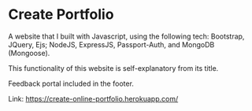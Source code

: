 # Create Portfolio

 A website that I built with Javascript, using the following tech: Bootstrap, JQuery, Ejs; NodeJS, ExpressJS, Passport-Auth, and MongoDB (Mongoose).

This functionality of this website is self-explanatory from its title.




Feedback portal included in the footer.



Link: https://create-online-portfolio.herokuapp.com/